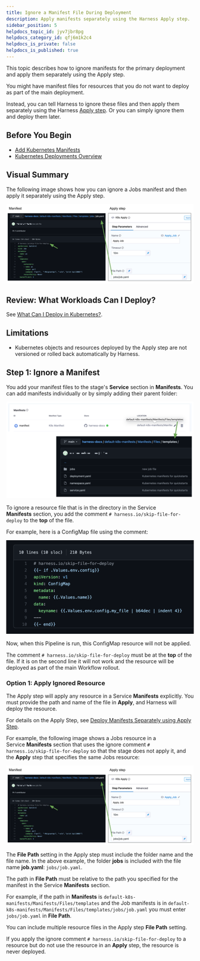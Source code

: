 ```yaml
---
title: Ignore a Manifest File During Deployment
description: Apply manifests separately using the Harness Apply step.
sidebar_position: 5
helpdocs_topic_id: jyv7jbr8pg
helpdocs_category_id: qfj6m1k2c4
helpdocs_is_private: false
helpdocs_is_published: true
---
```


This topic describes how to ignore manifests for the primary deployment and apply them separately using the Apply step.

You might have manifest files for resources that you do not want to deploy as part of the main deployment.

Instead, you can tell Harness to ignore these files and then apply them separately using the Harness [Apply step](/docs/continuous-delivery/deploy-srv-diff-platforms/kubernetes/cd-k8s-ref/kubernetes-apply-step.md). Or you can simply ignore them and deploy them later.

## Before You Begin

* [Add Kubernetes Manifests](define-kubernetes-manifests.md)
* [Kubernetes Deployments Overview](../kubernetes-deployments-overview.md)

## Visual Summary

The following image shows how you can ignore a Jobs manifest and then apply it separately using the Apply step.

![](./static/ignore-a-manifest-file-during-deployment-17.png)

## Review: What Workloads Can I Deploy?

See [What Can I Deploy in Kubernetes?](/docs/continuous-delivery/deploy-srv-diff-platforms/kubernetes/cd-k8s-ref/what-can-i-deploy-in-kubernetes.md).

## Limitations

* Kubernetes objects and resources deployed by the Apply step are not versioned or rolled back automatically by Harness.

## Step 1: Ignore a Manifest

You add your manifest files to the stage's **Service** section in **Manifests**. You can add manifests individually or by simply adding their parent folder:

![](./static/ignore-a-manifest-file-during-deployment-18.png)

To ignore a resource file that is in the directory in the Service **Manifests** section, you add the comment `# harness.io/skip-file-for-deploy` to the **top** of the file.

For example, here is a ConfigMap file using the comment:

![](./static/ignore-a-manifest-file-during-deployment-19.png)

Now, when this Pipeline is run, this ConfigMap resource will not be applied.

The comment `# harness.io/skip-file-for-deploy` must be at the **top** of the file. If it is on the second line it will not work and the resource will be deployed as part of the main Workflow rollout.

### Option 1: Apply Ignored Resource

The Apply step will apply any resource in a Service **Manifests** explicitly. You must provide the path and name of the file in **Apply**, and Harness will deploy the resource.

For details on the Apply Step, see [Deploy Manifests Separately using Apply Step](/docs/continuous-delivery/deploy-srv-diff-platforms/kubernetes/kubernetes-executions/deploy-manifests-using-apply-step.md).

For example, the following image shows a Jobs resource in a Service **Manifests** section that uses the ignore comment `# harness.io/skip-file-for-deploy` so that the stage does not apply it, and the **Apply** step that specifies the same Jobs resource:

![](./static/ignore-a-manifest-file-during-deployment-20.png)

The **File Path** setting in the Apply step must include the folder name and the file name. In the above example, the folder **jobs** is included with the file name **job.yaml**: `jobs/job.yaml`.

The path in **File Path** must be relative to the path you specified for the manifest in the Service **Manifests** section. 

For example, if the path in **Manifests** is `default-k8s-manifests/Manifests/Files/templates` and the Job manifests is in `default-k8s-manifests/Manifests/Files/templates/jobs/job.yaml` you must enter `jobs/job.yaml` in **File Path**.

You can include multiple resource files in the Apply step **File Path** setting.

If you apply the ignore comment `# harness.io/skip-file-for-deploy` to a resource but do not use the resource in an **Apply** step, the resource is never deployed.